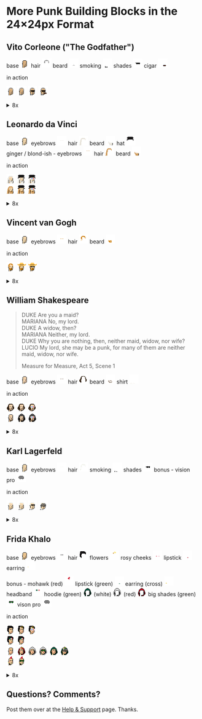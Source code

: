 # More Punk Building Blocks in the 24×24px Format



## Vito Corleone ("The Godfather")

base ![](corleone/base.png)
hair ![](corleone/hair.png)
beard ![](corleone/beard.png)
smoking ![](corleone/smoking.png)
shades ![](corleone/shades.png)
cigar ![](corleone/cigar.png)


in action 

![](corleone/i/step1.png)
![](corleone/i/step2.png)
![](corleone/i/step3.png)
![](corleone/i/step4.png)

<details>
<summary markdown="1">8x</summary>

![](corleone/i/step1@8x.png)
![](corleone/i/step2@8x.png)
![](corleone/i/step3@8x.png)
![](corleone/i/step4@8x.png)

</details>



## Leonardo da Vinci

base ![](davinci/base.png)
eyebrows ![](davinci/eyebrows.png)
hair ![](davinci/hair.png)
beard ![](davinci/beard.png)
hat ![](davinci/hat.png)
<br>
ginger / blond-ish - eyebrows ![](davinci/eyebrows-ginger.png)
hair ![](davinci/hair-ginger.png)
beard ![](davinci/beard-ginger.png)


in action 

![](davinci/i/step1.png)
![](davinci/i/step2.png)
![](davinci/i/step3.png) <br>
![](davinci/i/step1a.png)
![](davinci/i/step2a.png)
![](davinci/i/step3a.png)

<details>
<summary markdown="1">8x</summary>

![](davinci/i/step1@8x.png)
![](davinci/i/step2@8x.png)
![](davinci/i/step3@8x.png) <br>
![](davinci/i/step1a@8x.png)
![](davinci/i/step2a@8x.png)
![](davinci/i/step3a@8x.png) 

</details>



## Vincent van Gogh

base ![](vangogh/base.png)
eyebrows ![](vangogh/eyebrows.png)
hair ![](vangogh/hair.png)
beard ![](vangogh/beard.png)


in action 

![](vangogh/i/step1.png)
![](vangogh/i/step2.png)
![](vangogh/i/step3.png)

<details>
<summary markdown="1">8x</summary>

![](vangogh/i/step1@8x.png)
![](vangogh/i/step2@8x.png)
![](vangogh/i/step3@8x.png)  

</details>




## William Shakespeare


> DUKE  Are you a maid?<br>
> MARIANA  No, my lord.<br>
> DUKE  A widow, then?<br>
> MARIANA  Neither, my lord.<br>
> DUKE  Why you are nothing, then, neither maid, widow, nor wife?<br>
> LUCIO  My lord, she may be a punk, for many of them are neither maid, widow, nor wife.
>
> Measure for Measure, Act 5, Scene 1



base ![](shakespeare/base.png)
eyebrows ![](shakespeare/eyebrows.png)
hair ![](shakespeare/hair.png)
beard ![](shakespeare/beard.png)
shirt ![](shakespeare/shirt.png)

in action 

![](shakespeare/i/step1.png)
![](shakespeare/i/step2.png)
![](shakespeare/i/step3.png) <br>
![](shakespeare/i/step1a.png)
![](shakespeare/i/step2a.png)
![](shakespeare/i/step3a.png)

<details>
<summary markdown="1">8x</summary>

![](shakespeare/i/step1@8x.png)
![](shakespeare/i/step2@8x.png)
![](shakespeare/i/step3@8x.png) <br>
![](shakespeare/i/step1a@8x.png)
![](shakespeare/i/step2a@8x.png)
![](shakespeare/i/step3a@8x.png) 

</details>


## Karl Lagerfeld

base ![](karl/base.png)
eyebrows ![](karl/eyebrows.png)
hair ![](karl/hair.png)
smoking ![](karl/smoking.png)
shades ![](karl/shades.png)
bonus - vision pro ![](karl/visionpro.png)


in action 

![](karl/i/step1.png)
![](karl/i/step2.png)
![](karl/i/step3.png)
![](karl/i/step1a.png)

<details>
<summary markdown="1">8x</summary>

![](karl/i/step1@8x.png)
![](karl/i/step2@8x.png)
![](karl/i/step3@8x.png)
![](karl/i/step1a@8x.png)

</details>




## Frida Khalo


base ![](frida/base.png)
eyebrows ![](frida/eyebrows.png)
hair ![](frida/hair.png)
flowers ![](frida/flowers.png)
rosy cheeks ![](frida/rosycheeks.png)
lipstick ![](frida/lipstick.png)
earring ![](frida/earring.png)

bonus - mohawk (red) ![](frida/mohawk-red.png)
lipstick (green) ![](frida/lipstick-green.png)
earring (cross) ![](frida/earring2.png)
headband ![](frida/headband.png)
hoodie (green) ![](frida/hoodie-green.png)
(white) ![](frida/hoodie-white.png)
(red) ![](frida/hoodie-red.png)
big shades (green) ![](frida/bigshades.png)
vison pro ![](frida/visonpro.png)


in action 

![](frida/i/step1.png)
![](frida/i/step2.png)
![](frida/i/step3.png) <br>
![](frida/i/step1e.png)
![](frida/i/step2e.png) <br>
![](frida/i/step1a.png)
![](frida/i/step2a.png)
![](frida/i/step2b.png)
![](frida/i/step3b.png)
![](frida/i/step2c.png)
![](frida/i/step3c.png) <br>
![](frida/i/step1d.png)
![](frida/i/step2d.png)


<details>
<summary markdown="1">8x</summary>

![](frida/i/step1@8x.png)
![](frida/i/step2@8x.png)
![](frida/i/step3@8x.png) <br>
![](frida/i/step1e@8x.png)
![](frida/i/step2e@8x.png) <br>
![](frida/i/step1a@8x.png)
![](frida/i/step2a@8x.png)
![](frida/i/step2b@8x.png)
![](frida/i/step3b@8x.png)
![](frida/i/step2c@8x.png)
![](frida/i/step3c@8x.png) <br>
![](frida/i/step1d@8x.png)
![](frida/i/step2d@8x.png)

</details>



## Questions? Comments?

Post them over at the [Help & Support](https://github.com/geraldb/help) page. Thanks.





